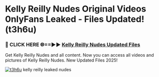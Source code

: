 # Kelly Reilly Nudes Original Videos 0nlyFans Leaked - Files Updated! (t3h6u)

<h3>🔴 CLICK HERE 🌐==►► <a href="https://tinyurl.com/yc6ubb5a" rel="nofollow">Kelly Reilly Nudes Updated Files</a></h3>

Get Kelly Reilly Nudes and all content. Now you can access all videos and pictures of Kelly Reilly Nudes. New Updated Files 2025!

[![t3h6u](https://i.imgur.com/7eu0CRL.gif)](https://tinyurl.com/yc6ubb5a)
kelly reilly leaked nudes